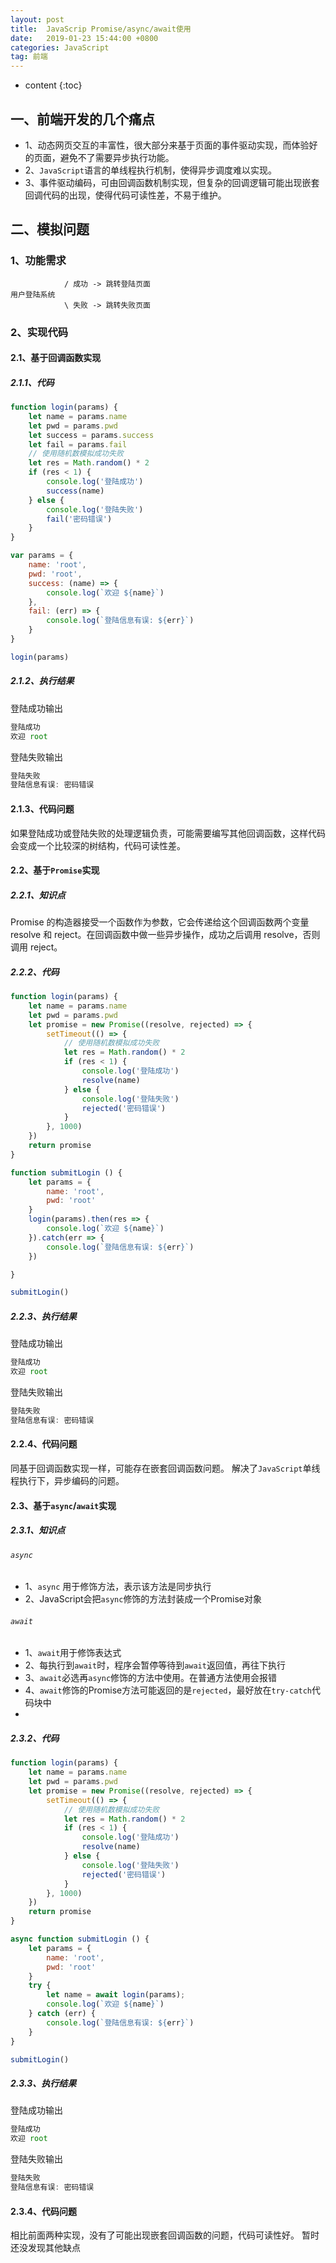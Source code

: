 ```yaml
---
layout: post
title:  JavaScrip Promise/async/await使用
date:   2019-01-23 15:44:00 +0800
categories: JavaScript
tag: 前端
---
```


* content
{:toc}


## 一、前端开发的几个痛点
- 1、动态网页交互的丰富性，很大部分来基于页面的事件驱动实现，而体验好的页面，避免不了需要异步执行功能。
- 2、`JavaScript`语言的单线程执行机制，使得异步调度难以实现。
- 3、事件驱动编码，可由回调函数机制实现，但复杂的回调逻辑可能出现嵌套回调代码的出现，使得代码可读性差，不易于维护。

## 二、模拟问题
### 1、功能需求
```
			/ 成功 -> 跳转登陆页面
用户登陆系统		
			\ 失败 -> 跳转失败页面
```
### 2、实现代码
#### 2.1、基于回调函数实现
##### 2.1.1、代码
```javascript
function login(params) {
	let name = params.name
	let pwd = params.pwd
	let success = params.success
	let fail = params.fail
	// 使用随机数模拟成功失败
	let res = Math.random() * 2
	if (res < 1) {
		console.log('登陆成功')
		success(name)
	} else {
		console.log('登陆失败')
		fail('密码错误')
	}
}

var params = {
	name: 'root', 
	pwd: 'root',
	success: (name) => {
		console.log(`欢迎 ${name}`)
	},
	fail: (err) => {
		console.log(`登陆信息有误: ${err}`)
	}
}

login(params)
```

##### 2.1.2、执行结果
登陆成功输出
```javascript
登陆成功
欢迎 root
```
登陆失败输出
```javascript
登陆失败
登陆信息有误: 密码错误
```
#### 2.1.3、代码问题
如果登陆成功或登陆失败的处理逻辑负责，可能需要编写其他回调函数，这样代码会变成一个比较深的树结构，代码可读性差。

#### 2.2、基于`Promise`实现
##### 2.2.1、知识点
Promise 的构造器接受一个函数作为参数，它会传递给这个回调函数两个变量 resolve 和 reject。在回调函数中做一些异步操作，成功之后调用 resolve，否则调用 reject。
##### 2.2.2、代码
```javascript
function login(params) {
	let name = params.name
	let pwd = params.pwd
	let promise = new Promise((resolve, rejected) => {
		setTimeout(() => {
			// 使用随机数模拟成功失败
			let res = Math.random() * 2
			if (res < 1) {
				console.log('登陆成功')
				resolve(name)
			} else {
				console.log('登陆失败')
				rejected('密码错误')
			}
		}, 1000)
	})
	return promise
}

function submitLogin () {
	let params = {
		name: 'root', 
		pwd: 'root'
	}
	login(params).then(res => {
		console.log(`欢迎 ${name}`)		
	}).catch(err => {
		console.log(`登陆信息有误: ${err}`)
	})

}

submitLogin()
```
##### 2.2.3、执行结果
登陆成功输出
```javascript
登陆成功
欢迎 root
```
登陆失败输出
```javascript
登陆失败
登陆信息有误: 密码错误
```
#### 2.2.4、代码问题
同基于回调函数实现一样，可能存在嵌套回调函数问题。
解决了`JavaScript`单线程执行下，异步编码的问题。

#### 2.3、基于`async`/`await`实现
##### 2.3.1、知识点
###### ```async```
- 1、```async``` 用于修饰方法，表示该方法是同步执行
- 2、JavaScript会把```async```修饰的方法封装成一个Promise对象 

###### ```await```
- 1、```await```用于修饰表达式
- 2、每执行到```await```时，程序会暂停等待到```await```返回值，再往下执行
- 3、```await```必选再```async```修饰的方法中使用。在普通方法使用会报错
- 4、```await```修饰的Promise方法可能返回的是```rejected```，最好放在```try-catch```代码块中
- 
##### 2.3.2、代码
```javascript
function login(params) {
	let name = params.name
	let pwd = params.pwd
	let promise = new Promise((resolve, rejected) => {
		setTimeout(() => {
			// 使用随机数模拟成功失败
			let res = Math.random() * 2
			if (res < 1) {
				console.log('登陆成功')
				resolve(name)
			} else {
				console.log('登陆失败')
				rejected('密码错误')
			}
		}, 1000)
	})
	return promise
}

async function submitLogin () {
	let params = {
		name: 'root', 
		pwd: 'root'
	}
	try {
		let name = await login(params);
		console.log(`欢迎 ${name}`)
	} catch (err) {
		console.log(`登陆信息有误: ${err}`)	
	}	
}

submitLogin()
```
##### 2.3.3、执行结果
登陆成功输出
```javascript
登陆成功
欢迎 root
```
登陆失败输出
```javascript
登陆失败
登陆信息有误: 密码错误
```
#### 2.3.4、代码问题
相比前面两种实现，没有了可能出现嵌套回调函数的问题，代码可读性好。
暂时还没发现其他缺点



